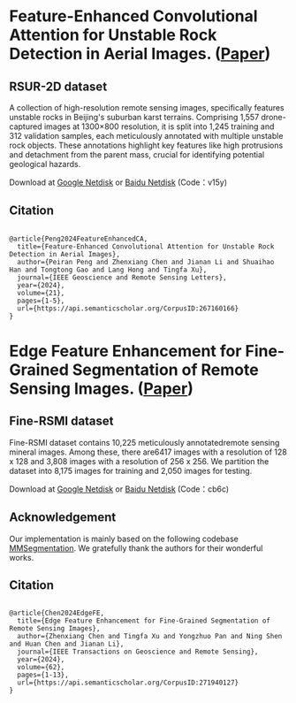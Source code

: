# Feature-Enhanced Convolutional Attention for Unstable Rock Detection in Aerial Images. ([Paper](https://ieeexplore.ieee.org/document/10411912))
## RSUR-2D dataset
A collection of high-resolution remote sensing images, specifically features unstable rocks in Beijing's suburban karst terrains. Comprising 1,557 drone-captured images at 1300×800 resolution, it is split into 1,245 training and 312 validation samples, each meticulously annotated with multiple unstable rock objects. These annotations highlight key features like high protrusions and detachment from the parent mass, crucial for identifying potential geological hazards.

Download at [Google Netdisk](https://drive.google.com/drive/folders/1rcz_jCRlwi3Dbt8H946HUyI77R3_5IMC) or [Baidu Netdisk](https://pan.baidu.com/s/1IMvNDZuT2JGP2M_k1jsfcg) (Code：v15y)

## Citation
<pre><code>
@article{Peng2024FeatureEnhancedCA,
  title={Feature-Enhanced Convolutional Attention for Unstable Rock Detection in Aerial Images},
  author={Peiran Peng and Zhenxiang Chen and Jianan Li and Shuaihao Han and Tongtong Gao and Lang Hong and Tingfa Xu},
  journal={IEEE Geoscience and Remote Sensing Letters},
  year={2024},
  volume={21},
  pages={1-5},
  url={https://api.semanticscholar.org/CorpusID:267160166}
}
</code></pre>



# Edge Feature Enhancement for Fine-Grained Segmentation of Remote Sensing Images. ([Paper](https://ieeexplore.ieee.org/document/10636209))
## Fine-RSMI dataset

Fine-RSMI dataset contains 10,225 meticulously annotatedremote sensing mineral images. Among these, there are6417 images with a resolution of 128 x 128 and 3,808 images with a resolution of 256 x 256. We partition the dataset into 8,175 images for training and 2,050 images for testing.

Download at [Google Netdisk](https://drive.google.com/drive/folders/1je5DrdJyOeCt-JQ6Z-rWLFTnjqjo-Wv3) or [Baidu Netdisk](https://pan.baidu.com/s/181Woy9sFFY1xfzXcTu8xMg?pwd=cb6c) (Code：cb6c)

## Acknowledgement
Our implementation is mainly based on the following codebase [MMSegmentation](https://github.com/open-mmlab/mmsegmentation). We gratefully thank the authors for their wonderful works.

## Citation
<pre><code>
@article{Chen2024EdgeFE,
  title={Edge Feature Enhancement for Fine-Grained Segmentation of Remote Sensing Images},
  author={Zhenxiang Chen and Tingfa Xu and Yongzhuo Pan and Ning Shen and Huan Chen and Jianan Li},
  journal={IEEE Transactions on Geoscience and Remote Sensing},
  year={2024},
  volume={62},
  pages={1-13},
  url={https://api.semanticscholar.org/CorpusID:271940127}
}
</code></pre>

